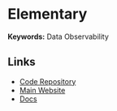 # Elementary

<!--
dbt
-->

**Keywords:** Data Observability

## Links

- [Code Repository](https://github.com/elementary-data/elementary)
- [Main Website](https://elementary-data.com)
- [Docs](https://docs.elementary-data.com)
